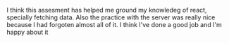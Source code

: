 I think this assesment has helped me ground my knowledeg of react, specially fetching data. Also the practice with the server was really nice because I had forgoten almost all of it. I think I've done a good job and I'm happy about it
